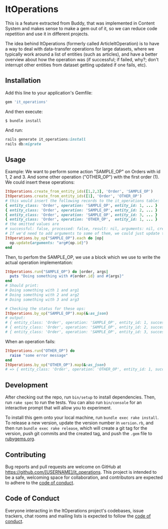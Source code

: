 # ItOperations

This is a feature extracted from Buddy, that was implemented in Content System and makes sense to make a gem out of it, so we can reduce code repetition and use it in different projects.

The idea behind ItOperations (formerly called ArticleItOperation) is to have a way to deal with data-transfer operations for large datasets, where we typically work around a list of entities (such as articles), and have a better overview about how the operation was (if successful; if failed, why?; don't interrupt other entities from dataset getting updated if one fails, etc).

## Installation

Add this line to your application's Gemfile:

```ruby
gem 'it_operations'
```

And then execute:

    $ bundle install

And run:
```ruby
rails generate it_operations:install
rails db:migrate
```

## Usage

Example:
We want to perform some action "SAMPLE_OP" on Orders with id 1, 2 and 3. And some other operation ("OTHER_OP") with the first order (1).
We could insert these operations:
```ruby
ItOperations.create_from_entity_ids([1,2,3], 'Order', 'SAMPLE_OP')
ItOperations.create_from_entity_ids([1], 'Order', 'OTHER_OP')
# this would insert the following records to the it_operations table:
{ entity_class: 'Order', operation: 'SAMPLE_OP', entity_id: 1, ... }
{ entity_class: 'Order', operation: 'SAMPLE_OP', entity_id: 2, ... }
{ entity_class: 'Order', operation: 'SAMPLE_OP', entity_id: 3, ... }
{ entity_class: 'Order', operation: 'OTHER_OP',  entity_id: 1, ... }
# the omitted values are
# successful: false, processed: false, result: nil, arguments: nil, created_at: <current datetime>, updated_at: <current datetime>
# If we'd need to add arguments to some of them, we could just update those records:
ItOperations.by_op("SAMPLE_OP").each do |op|
  op.update(arguments: "arg#{op.id}")
end
```
Then, to perfom the SAMPLE_OP, we use a block which we use to write the actual operation implementation:
```ruby
ItOperations.run("SAMPLE_OP") do |order, args|
  puts "Doing something with #{order.id} and #{args}"
end
# Should print:
# Doing something with 1 and arg1
# Doing something with 2 and arg2
# Doing something with 3 and arg3

# Checking the status for these ops:
ItOperations.by_op("SAMPLE_OP").map(&:as_json)
# output:
# { entity_class: 'Order', operation: 'SAMPLE_OP', entity_id: 1, successful: true, processed: true, result: 'done', arguments: 'arg1', created_at: <datetime when was created>, updated_at: <datetime when was executed> }
# { entity_class: 'Order', operation: 'SAMPLE_OP', entity_id: 2, successful: true, processed: true, result: 'done', arguments: 'arg2', created_at: <datetime when was created>, updated_at: <datetime when was executed> }
# { entity_class: 'Order', operation: 'SAMPLE_OP', entity_id: 3, successful: true, processed: true, result: 'done', arguments: 'arg3', created_at: <datetime when was created>, updated_at: <datetime when was executed> }
```
When an operation fails:
```ruby
ItOperations.run("OTHER_OP") do
  raise "some error message"
end
ItOperations.by_op("OTHER_OP").map(&:as_json)
# => { entity_class: 'Order', operation: 'OTHER_OP', entity_id: 1, successful: false, processed: true, result: 'some error message', arguments: nil, created_at: <datetime when was created>, updated_at: <datetime when was executed> }
```

## Development

After checking out the repo, run `bin/setup` to install dependencies. Then, run `rake spec` to run the tests. You can also run `bin/console` for an interactive prompt that will allow you to experiment.

To install this gem onto your local machine, run `bundle exec rake install`. To release a new version, update the version number in `version.rb`, and then run `bundle exec rake release`, which will create a git tag for the version, push git commits and the created tag, and push the `.gem` file to [rubygems.org](https://rubygems.org).

## Contributing

Bug reports and pull requests are welcome on GitHub at https://github.com/[USERNAME]/it_operations. This project is intended to be a safe, welcoming space for collaboration, and contributors are expected to adhere to the [code of conduct](https://github.com/[USERNAME]/it_operations/blob/master/CODE_OF_CONDUCT.md).

## Code of Conduct

Everyone interacting in the ItOperations project's codebases, issue trackers, chat rooms and mailing lists is expected to follow the [code of conduct](https://github.com/[USERNAME]/it_operations/blob/master/CODE_OF_CONDUCT.md).
